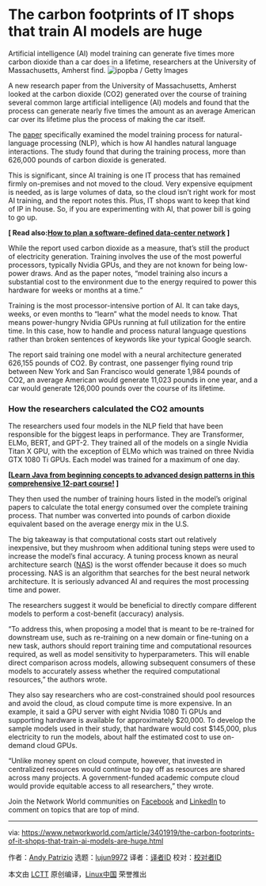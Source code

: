 [#]: collector: (lujun9972)
[#]: translator: ( )
[#]: reviewer: ( )
[#]: publisher: ( )
[#]: url: ( )
[#]: subject: (The carbon footprints of IT shops that train AI models are huge)
[#]: via: (https://www.networkworld.com/article/3401919/the-carbon-footprints-of-it-shops-that-train-ai-models-are-huge.html)
[#]: author: (Andy Patrizio https://www.networkworld.com/author/Andy-Patrizio/)

The carbon footprints of IT shops that train AI models are huge
======
Artificial intelligence (AI) model training can generate five times more carbon dioxide than a car does in a lifetime, researchers at the University of Massachusetts, Amherst find.
![ipopba / Getty Images][1]

A new research paper from the University of Massachusetts, Amherst looked at the carbon dioxide (CO2) generated over the course of training several common large artificial intelligence (AI) models and found that the process can generate nearly five times the amount as an average American car over its lifetime plus the process of making the car itself.

The [paper][2] specifically examined the model training process for natural-language processing (NLP), which is how AI handles natural language interactions. The study found that during the training process, more than 626,000 pounds of carbon dioxide is generated.

This is significant, since AI training is one IT process that has remained firmly on-premises and not moved to the cloud. Very expensive equipment is needed, as is large volumes of data, so the cloud isn’t right work for most AI training, and the report notes this. Plus, IT shops want to keep that kind of IP in house. So, if you are experimenting with AI, that power bill is going to go up.

**[ Read also:[How to plan a software-defined data-center network][3] ]**

While the report used carbon dioxide as a measure, that’s still the product of electricity generation. Training involves the use of the most powerful processors, typically Nvidia GPUs, and they are not known for being low-power draws. And as the paper notes, “model training also incurs a substantial cost to the environment due to the energy required to power this hardware for weeks or months at a time.”

Training is the most processor-intensive portion of AI. It can take days, weeks, or even months to “learn” what the model needs to know. That means power-hungry Nvidia GPUs running at full utilization for the entire time. In this case, how to handle and process natural language questions rather than broken sentences of keywords like your typical Google search.

The report said training one model with a neural architecture generated 626,155 pounds of CO2. By contrast, one passenger flying round trip between New York and San Francisco would generate 1,984 pounds of CO2, an average American would generate 11,023 pounds in one year, and a car would generate 126,000 pounds over the course of its lifetime.

### How the researchers calculated the CO2 amounts

The researchers used four models in the NLP field that have been responsible for the biggest leaps in performance. They are Transformer, ELMo, BERT, and GPT-2. They trained all of the models on a single Nvidia Titan X GPU, with the exception of ELMo which was trained on three Nvidia GTX 1080 Ti GPUs. Each model was trained for a maximum of one day.

**[[Learn Java from beginning concepts to advanced design patterns in this comprehensive 12-part course!][4] ]**

They then used the number of training hours listed in the model’s original papers to calculate the total energy consumed over the complete training process. That number was converted into pounds of carbon dioxide equivalent based on the average energy mix in the U.S.

The big takeaway is that computational costs start out relatively inexpensive, but they mushroom when additional tuning steps were used to increase the model’s final accuracy. A tuning process known as neural architecture search ([NAS][5]) is the worst offender because it does so much processing. NAS is an algorithm that searches for the best neural network architecture. It is seriously advanced AI and requires the most processing time and power.

The researchers suggest it would be beneficial to directly compare different models to perform a cost-benefit (accuracy) analysis.

“To address this, when proposing a model that is meant to be re-trained for downstream use, such as re-training on a new domain or fine-tuning on a new task, authors should report training time and computational resources required, as well as model sensitivity to hyperparameters. This will enable direct comparison across models, allowing subsequent consumers of these models to accurately assess whether the required computational resources,” the authors wrote.

They also say researchers who are cost-constrained should pool resources and avoid the cloud, as cloud compute time is more expensive. In an example, it said a GPU server with eight Nvidia 1080 Ti GPUs and supporting hardware is available for approximately $20,000. To develop the sample models used in their study, that hardware would cost $145,000, plus electricity to run the models, about half the estimated cost to use on-demand cloud GPUs.

“Unlike money spent on cloud compute, however, that invested in centralized resources would continue to pay off as resources are shared across many projects. A government-funded academic compute cloud would provide equitable access to all researchers,” they wrote.

Join the Network World communities on [Facebook][6] and [LinkedIn][7] to comment on topics that are top of mind.

--------------------------------------------------------------------------------

via: https://www.networkworld.com/article/3401919/the-carbon-footprints-of-it-shops-that-train-ai-models-are-huge.html

作者：[Andy Patrizio][a]
选题：[lujun9972][b]
译者：[译者ID](https://github.com/译者ID)
校对：[校对者ID](https://github.com/校对者ID)

本文由 [LCTT](https://github.com/LCTT/TranslateProject) 原创编译，[Linux中国](https://linux.cn/) 荣誉推出

[a]: https://www.networkworld.com/author/Andy-Patrizio/
[b]: https://github.com/lujun9972
[1]: https://images.idgesg.net/images/article/2019/05/ai-vendor-relationship-management_artificial-intelligence_hand-on-virtual-screen-100795246-large.jpg
[2]: https://arxiv.org/abs/1906.02243
[3]: https://www.networkworld.com/article/3284352/data-center/how-to-plan-a-software-defined-data-center-network.html
[4]: https://pluralsight.pxf.io/c/321564/424552/7490?u=https%3A%2F%2Fwww.pluralsight.com%2Fpaths%2Fjava
[5]: https://www.oreilly.com/ideas/what-is-neural-architecture-search
[6]: https://www.facebook.com/NetworkWorld/
[7]: https://www.linkedin.com/company/network-world
